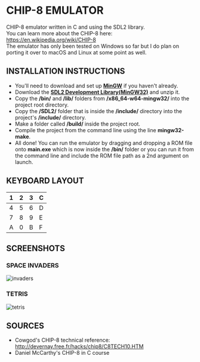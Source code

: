 # CHIP-8 EMULATOR
CHIP-8 emulator written in C and using the SDL2 library.<br/>
You can learn more about the CHIP-8 here: https://en.wikipedia.org/wiki/CHIP-8<br/>
The emulator has only been tested on Windows so far but I do plan on porting it over to macOS and Linux at some point as well.
## INSTALLATION INSTRUCTIONS
- You'll need to download and set up <a href="https://sourceforge.net/projects/mingw-w64/files/">**MinGW**</a> if you haven't already.
- Download the <a href="https://github.com/libsdl-org/SDL/releases/tag/release-2.24.2">**SDL2 Development Library(MinGW32)**</a> and unzip it.
- Copy the **/bin/** and **/lib/** folders from **/x86_64-w64-mingw32/** into the project root directory.
- Copy the **/SDL2/** folder that is inside the **/include/** directory into the project's **/include/** directory.
- Make a folder called **/build/** inside the project root.
- Compile the project from the command line using the line **mingw32-make**.
- All done! You can run the emulator by dragging and dropping a ROM file onto **main.exe** which is now inside the **/bin/** folder or you can run it from the command line and include the ROM file path as a 2nd argument on launch.
## KEYBOARD LAYOUT

| 1  | 2 | 3  | C |
| ------------- | ------------- | ------------- | ------------- |
| 4  | 5  | 6  | D  |
| 7  | 8  | 9  | E  |
| A  | 0  | B  | F  |

## SCREENSHOTS
### SPACE INVADERS
![invaders](https://user-images.githubusercontent.com/61395703/170269121-64a136e5-a479-4944-9857-acb08998b749.png)
### TETRIS
![tetris](https://user-images.githubusercontent.com/61395703/170268833-60167ff8-3d6b-4257-b36c-90c15267b9e4.png)
## SOURCES
- Cowgod's CHIP-8 technical reference: http://devernay.free.fr/hacks/chip8/C8TECH10.HTM
- Daniel McCarthy's CHIP-8 in C course
